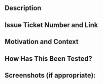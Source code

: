 <!--- Provide a general summary of your changes in the Title above -->

## Description
<!--- Describe your changes in detail -->

## Issue Ticket Number and Link
<!--- If it fixes an open issue, please link to the issue here. -->

## Motivation and Context
<!--- Why is this change required? What problem does it solve? -->

## How Has This Been Tested?
<!--- Please describe in detail how you tested your changes. -->

## Screenshots (if appropriate):
